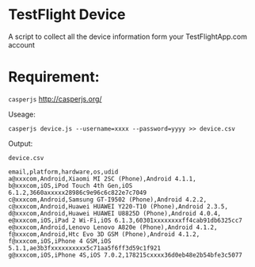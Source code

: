 # TestFlight Device

A script to collect all the device information form your TestFlightApp.com account

# Requirement:

`casperjs` http://casperjs.org/

Useage:

    casperjs device.js --username=xxxx --password=yyyy >> device.csv
  
Output:

`device.csv`

	email,platform,hardware,os,udid
	a@xxxcom,Android,Xiaomi MI 2SC (Phone),Android 4.1.1,
	b@xxxcom,iOS,iPod Touch 4th Gen,iOS 6.1.2,3660axxxxx28986c9e96c6c822e7c7049
	c@xxxcom,Android,Samsung GT-I9502 (Phone),Android 4.2.2,
	c@xxxcom,Android,Huawei HUAWEI Y220-T10 (Phone),Android 2.3.5,
	d@xxxcom,Android,Huawei HUAWEI U8825D (Phone),Android 4.0.4,
	e@xxxcom,iOS,iPad 2 Wi-Fi,iOS 6.1.3,60301xxxxxxxxff4cab91db6325cc7
	e@xxxcom,Android,Lenovo Lenovo A820e (Phone),Android 4.1.2,
	f@xxxcom,Android,Htc Evo 3D GSM (Phone),Android 4.1.2,
	f@xxxcom,iOS,iPhone 4 GSM,iOS 5.1.1,ae3b3fxxxxxxxxxx5c71aa5f6ff3d59c1f921
	g@xxxcom,iOS,iPhone 4S,iOS 7.0.2,178215cxxxx36d0eb48e2b54bfe3c5077
  